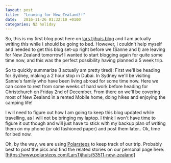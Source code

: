 ```yaml
---
layout: post
title:  "Leaving for New Zealand!!"
date:   2016-11-26 01:32:10 +0100
categories: NZ holiday
---
```

So, this is my first blog post here on [lars.tijhuis.blog] and I am actually writing this while I should be going to bed. However, I couldn't help myself and needed to get this blog set-up right before we (Sanne and I) are leaving for New Zealand tomorrow! I wanted to start blogging again for quite some time now, and this was the perfect possibility having planned a 5 week trip.

So to quickly summarize (I actually am pretty tired): First we'll be heading for Sydney, making a 2 hour stop in Dubai. In Sydney we'll be visiting Sanne's family who have been living abroad for some time now. Here we can come to rest from some weeks of hard work before heading for Christchurch on Friday 2nd of December. From there on we'll be covering most of New Zealand in a rented Mobile home, doing hikes and enjoying the camping life!

I will need to figure out how I am going to keep this blog updated while travelling, as I will not be bringing my laptop. I think I won't have time to figure it out though and will just have to stick with my backup plan of writing them on my phone (or old fashioned paper) and post them later.. Ok, time for bed now.

Oh, by the way, we are using [Polarsteps] to keep track of our trip. Probably best to post the pics and find the related stories on our personal page here: [https://www.polarsteps.com/LarsTijhuis/53511-new-zealand]

[lars.tijhuis.blog]: http://lars.tijhuis.blog
[Polarsteps]: https://www.polarsteps.com
[https://www.polarsteps.com/LarsTijhuis/53511-new-zealand]: https://www.polarsteps.com/LarsTijhuis/53511-new-zealand